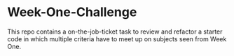 # Week-One-Challenge
This repo contains a on-the-job-ticket task to review and refactor a starter code in which multiple criteria have to meet up on subjects seen from Week One.